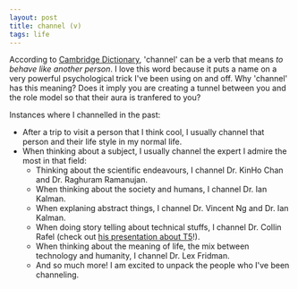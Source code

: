 ```yaml
---
layout: post
title: channel (v)
tags: life
---
```


According to [Cambridge Dictionary](https://dictionary.cambridge.org/us/dictionary/english/channel), 'channel' can be a verb that means *to behave like another person*. I love this word because it puts a name on a very powerful psychological trick I've been using on and off. Why 'channel' has this meaning? Does it imply you are creating a tunnel between you and the role model so that their aura is tranfered to you?

Instances where I channelled in the past:
- After a trip to visit a person that I think cool, I usually channel that person and their life style in my normal life.
- When thinking about a subject, I usually channel the expert I admire the most in that field:
    - Thinking about the scientific endeavours, I channel Dr. KinHo Chan and Dr. Raghuram Ramanujan.
    - When thinking about the society and humans, I channel Dr. Ian Kalman.
    - When explaning abstract things, I channel Dr. Vincent Ng and Dr. Ian Kalman.
    - When doing story telling about technical stuffs, I channel Dr. Collin Rafel (check out [his presentation about T5](https://www.youtube.com/watch?v=eKqWC577WlI)!). 
    - When thinking about the meaning of life, the mix between technology and humanity, I channel Dr. Lex Fridman.
    - And so much more! I am excited to unpack the people who I've been channeling.
